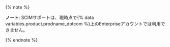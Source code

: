 {% note %}

**ノート**: SCIMサポートは、現時点で{% data variables.product.prodname_dotcom %}上のEnterpriseアカウントでは利用できません。

{% endnote %}
